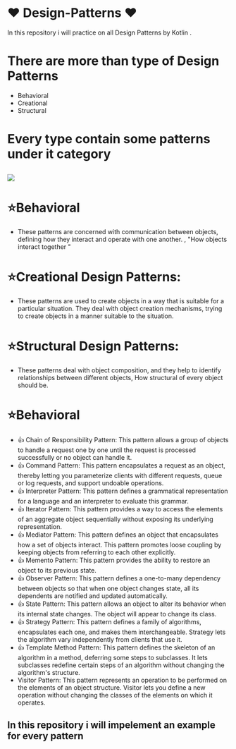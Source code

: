 # :heart: Design-Patterns :heart:
In this repository  i will practice on all Design Patterns by Kotlin .

# There are more than type of Design Patterns
* Behavioral
* Creational
* Structural

# Every type contain some patterns under it category
## <img src="https://user-images.githubusercontent.com/62241386/228518747-4e5eedb2-e8fc-498c-9f21-ef515e006aef.png" >


# :star:Behavioral
* These patterns are concerned with communication between objects, defining how they interact and operate with one another.
, "How objects interact together "

# :star:Creational Design Patterns:
* These patterns are used to create objects in a way that is suitable for a particular situation. They deal with object creation mechanisms, trying to create objects in a manner suitable to the situation.

# :star:Structural Design Patterns:
* These patterns deal with object composition, and they help to identify relationships between different objects, How structural  of every object should be.

# :star:Behavioral
* :thumbsup: Chain of Responsibility Pattern: This pattern allows a group of objects to handle a request one by one until the request is processed successfully or no object can handle it.
* :thumbsup: Command Pattern: This pattern encapsulates a request as an object, thereby letting you parameterize clients with different requests, queue or log requests, and support undoable operations.
* :thumbsup: Interpreter Pattern: This pattern defines a grammatical representation for a language and an interpreter to evaluate this grammar.
* :thumbsup: Iterator Pattern: This pattern provides a way to access the elements of an aggregate object sequentially without exposing its underlying representation.
* :thumbsup: Mediator Pattern: This pattern defines an object that encapsulates how a set of objects interact. This pattern promotes loose coupling by keeping objects from referring to each other explicitly.
* :thumbsup: Memento Pattern: This pattern provides the ability to restore an object to its previous state.
* :thumbsup: Observer Pattern: This pattern defines a one-to-many dependency between objects so that when one object changes state, all its dependents are notified and updated automatically.
* :thumbsup: State Pattern: This pattern allows an object to alter its behavior when its internal state changes. The object will appear to change its class.
* :thumbsup: Strategy Pattern: This pattern defines a family of algorithms, encapsulates each one, and makes them interchangeable. Strategy lets the algorithm vary independently from clients that use it.
* :thumbsup: Template Method Pattern: This pattern defines the skeleton of an algorithm in a method, deferring some steps to subclasses. It lets subclasses redefine certain steps of an algorithm without changing the algorithm's structure.
* Visitor Pattern: This pattern represents an operation to be performed on the elements of an object structure. Visitor lets you define a new operation without changing the classes of the elements on which it operates.




## In this repository i will impelement an example for  every pattern
